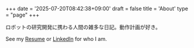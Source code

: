 +++
date = '2025-07-20T08:42:38+09:00'
draft = false
title = 'About'
type = "page"
+++

ロボットの研究開発に携わる人間の雑多な日記。動作計画が好き。

See my [Resume](https://ompugao.github.io/resume/) or [LinkedIn](https://www.linkedin.com/in/shohei-fujii/) for who I am.
